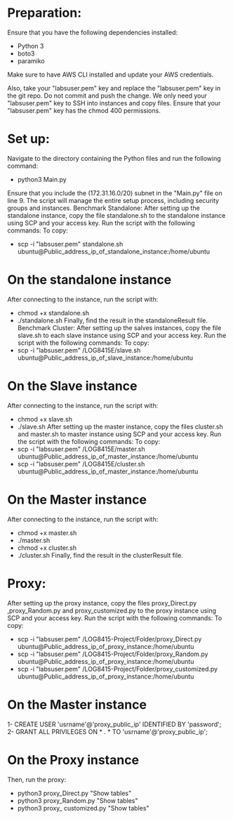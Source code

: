 # Preparation:
Ensure that you have the following dependencies installed:
- Python 3
- boto3
- paramiko

Make sure to have AWS CLI installed and update your AWS credentials.

Also, take your "labsuser.pem" key and replace the "labsuser.pem" key in the git repo. Do not commit and push the change. We only need your "labsuser.pem" key to SSH into instances and copy files. Ensure that your "labsuser.pem" key has the chmod 400 permissions.

 # Set up:

Navigate to the directory containing the Python files and run the following command:
-	python3 Main.py

Ensure that you include the (172.31.16.0/20) subnet in the "Main.py" file on line 9. The script will manage the entire setup process, including security groups and instances.
Benchmark Standalone:
After setting up the standalone instance, copy the file standalone.sh to the standalone instance using SCP and your access key. Run the script with the following commands:
To copy: 
-	scp -i "labsuser.pem" standalone.sh ubuntu@Public_address_ip_of_standalone_instance:/home/ubuntu
# On the standalone instance
After connecting to the instance, run the script with:
-	chmod +x standalone.sh
-	./standalone.sh
Finally, find the result in the standaloneResult file.
Benchmark Cluster:
After setting up the salves instances, copy the file slave.sh to each slave instance using SCP and your access key. Run the script with the following commands:
To copy: 
-	scp -i "labsuser.pem" /LOG8415E/slave.sh ubuntu@Public_address_ip_of_slave_instance:/home/ubuntu
# On the Slave instance
After connecting to the instance, run the script with:
-	chmod +x slave.sh
-	./slave.sh
After setting up the master instance, copy the files cluster.sh and master.sh to master instance using SCP and your access key. Run the script with the following commands:
To copy: 
-	scp -i "labsuser.pem" /LOG8415E/master.sh ubuntu@Public_address_ip_of_master_instance:/home/ubuntu
-	scp -i "labsuser.pem" /LOG8415E/cluster.sh ubuntu@Public_address_ip_of_master_instance:/home/ubuntu
# On the Master instance
After connecting to the instance, run the script with:
-	chmod +x master.sh
-	./master.sh
-	chmod +x cluster.sh
-	./cluster.sh
Finally, find the result in the clusterResult file.
 # Proxy:
After setting up the proxy instance, copy the files proxy_Direct.py ,proxy_Random.py and proxy_customized.py to the proxy instance using SCP and your access key. Run the script with the following commands:
To copy: 
-	scp -i "labsuser.pem" /LOG8415-Project/Folder/proxy_Direct.py ubuntu@Public_address_ip_of_proxy_instance:/home/ubuntu
-	scp -i "labsuser.pem" /LOG8415-Project/Folder/proxy_Random.py ubuntu@Public_address_ip_of_proxy_instance:/home/ubuntu
-	scp -i "labsuser.pem" /LOG8415-Project/Folder/proxy_customized.py ubuntu@Public_address_ip_of_proxy_instance:/home/ubuntu
# On the Master instance
1-	CREATE USER 'usrname'@'proxy_public_ip' IDENTIFIED BY 'password';
2-	GRANT ALL PRIVILEGES ON * . * TO 'usrname'@'proxy_public_ip';
# On the Proxy instance
Then, run the proxy:
-	python3 proxy_Direct.py "Show tables" 
-	python3 proxy_Random.py "Show tables"
-	python3 proxy_ customized.py "Show tables"
